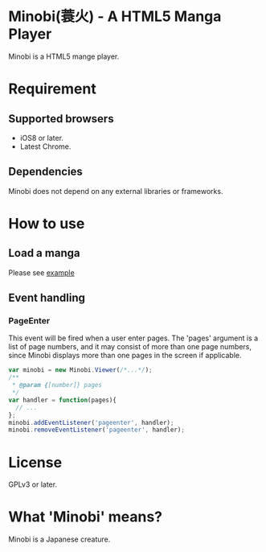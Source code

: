 # Minobi(蓑火) - A HTML5 Manga Player

 Minobi is a HTML5 mange player.

# Requirement

## Supported browsers
 - iOS8 or later.
 - Latest Chrome.

## Dependencies
 Minobi does not depend on any external libraries or frameworks.

# How to use

## Load a manga

Please see [example](https://github.com/ledyba/Minobi/blob/master/web/index.html)

## Event handling

### PageEnter

This event will be fired when a user enter pages. The 'pages' argument is a list of page numbers, and it may consist of more than one page numbers, since Minobi displays more than one pages in the screen if applicable.

```js
var minobi = new Minobi.Viewer(/*...*/);
/**
 * @param {[number]} pages
 */
var handler = function(pages){
  // ...
};
minobi.addEventListener('pageenter', handler);
minobi.removeEventListener('pageenter', handler);
```

# License

GPLv3 or later.

# What 'Minobi' means?

Minobi is a Japanese creature.
